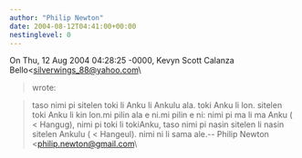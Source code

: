 ```yaml
---
author: "Philip Newton"
date: 2004-08-12T04:41:00+00:00
nestinglevel: 0
---
```

On Thu, 12 Aug 2004 04:28:25 -0000, Kevyn Scott Calanza Bello<[silverwings_88@yahoo.com](mailto://silverwings_88@yahoo.com)\
> wrote:

> taso nimi pi sitelen toki li Anku li
> Ankulu ala. toki Anku li lon. sitelen toki Anku li kin lon.mi pilin ala e ni.mi pilin e ni: nimi pi ma li ma Anku ( < Hangug), nimi pi toki li tokiAnku, taso nimi pi nasin sitelen li nasin sitelen Ankulu ( < Hangeul). nimi ni li sama ale.--
Philip Newton <[philip.newton@gmail.com](mailto://philip.newton@gmail.com)\
>